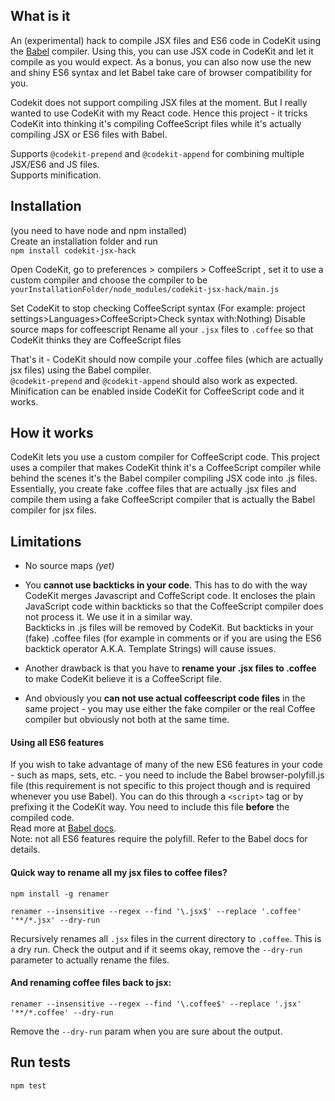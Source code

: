 ## What is it
An (experimental) hack to compile JSX files and ES6 code in CodeKit using the  <a href="http://babeljs.io">Babel</a> compiler. Using this, you can use JSX code in CodeKit and let it compile as you would expect. As a bonus, you can also now use the new and shiny ES6 syntax and let Babel take care of browser compatibility for you.

Codekit does not support compiling JSX files at the moment. But I really wanted to use CodeKit with my React code. Hence this project - it tricks CodeKit into thinking it's compiling CoffeeScript files while it's actually compiling JSX or ES6 files with Babel.  

Supports `@codekit-prepend` and `@codekit-append` for combining multiple JSX/ES6 and JS files.   
Supports minification.

## Installation
(you need to have node and npm installed)   
Create an installation folder and run   
`npm install codekit-jsx-hack`

Open CodeKit, go to preferences > compilers > CoffeeScript , set it to use a custom compiler and choose the compiler to be `yourInstallationFolder/node_modules/codekit-jsx-hack/main.js`

Set CodeKit to stop checking CoffeeScript syntax (For example: project settings>Languages>CoffeeScript>Check syntax with:Nothing) 
Disable source maps for coffeescript
Rename all your `.jsx` files to `.coffee` so that CodeKit thinks they are CoffeeScript files

That's it - CodeKit should now compile your .coffee files (which are actually jsx files) using the Babel compiler.   
`@codekit-prepend` and `@codekit-append` should also work as expected.   
Minification can be enabled inside CodeKit for CoffeeScript code and it works.

## How it works
CodeKit lets you use a custom compiler for CoffeeScript code. This project uses a compiler that makes CodeKit think it's a CoffeeScript compiler while behind the scenes it's the Babel compiler compiling JSX code into .js files.   
Essentially, you create fake .coffee files that are actually .jsx files and compile them using a fake CoffeeScript compiler that is actually the Babel compiler for jsx files.

## Limitations   
- No source maps *(yet)*
- You **cannot use backticks in your code**. This has to do with the way CodeKit merges Javascript and CoffeScript code. It encloses the plain JavaScript code within backticks so that the CoffeeScript compiler does not process it. We use it in a similar way.   
Backticks in .js files will be removed by CodeKit. But backticks in your (fake) .coffee files (for example in comments or if you are using the ES6 backtick operator A.K.A. Template Strings) will cause issues.

- Another drawback is that you have to **rename your .jsx files to .coffee** to make CodeKit believe it is a CoffeeScript file.   
- And obviously you **can not use actual coffeescript code files** in the same project - you may use either the fake compiler or the real Coffee compiler but obviously not both at the same time.


#### Using all ES6 features
If you wish to take advantage of many of the new ES6 features in your code - such as maps, sets, etc. - you need to include the Babel browser-polyfill.js file (this requirement is not specific to this project though and is required whenever you use Babel). You can do this through a `<script>` tag or by prefixing it the CodeKit way. You need to include this file **before** the compiled code.   
Read more at <a href="http://babeljs.io/docs/usage/polyfill/">Babel docs</a>.   
Note: not all ES6 features require the polyfill. Refer to the Babel docs for details.

#### Quick way to rename all my jsx files to coffee files?
    npm install -g renamer

    renamer --insensitive --regex --find '\.jsx$' --replace '.coffee' '**/*.jsx' --dry-run
Recursively renames all `.jsx` files in the current directory to `.coffee`. This is a dry run. Check the output and if it seems okay, remove the `--dry-run` parameter to actually rename the files.

#### And renaming coffee files back to jsx:
    renamer --insensitive --regex --find '\.coffee$' --replace '.jsx' '**/*.coffee' --dry-run
Remove the `--dry-run` param when you are sure about the output.


## Run tests
    npm test

